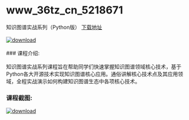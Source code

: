 # www_36tz_cn_5218671
知识图谱实战系列（Python版）
[下载地址](http://www.36tz.cn/article/5218671 "下载地址")
<br/></br>[![download](http://36tz.cn/muke_img/2021_02_1-90-300x238.png "下载地址")](http://www.36tz.cn/article/5218671 "下载地址")
<br/></br>### 课程介绍:<br/></br>知识图谱实战系列课程旨在帮助同学们快速掌握知识图谱领域核心技术，基于Python各大开源技术实现知识图谱核心应用。通俗讲解核心技术点及其应用领域，全程实战演示如何构建知识图谱生态中各项核心技术。

### 课程截图:
[![download](http://36tz.cn/muke_img/2021_02_2-96.png "下载地址")](http://www.36tz.cn/article/5218671 "下载地址")
